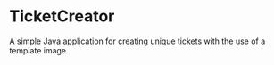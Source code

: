 # TicketCreator
A simple Java application for creating unique tickets with the use of a template image.
